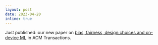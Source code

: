 ```yaml
---
layout: post
date: 2023-04-20
inline: true
---
```


Just published: our new paper on <a href="https://doi.org/10.1145/3591867" target="_blank">bias, fairness, design choices and on-device ML</a> in ACM Transactions.
